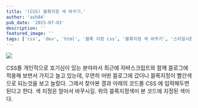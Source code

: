 ```yaml
---
title: '(CSS) 블록지정 색 바꾸기.'
author: 'ash84'
pub_date: '2015-07-03'
description: ''
featured_image: ''
tags: ['css', 'dev', 'html', '블록 지정 css', '블록지정 색 바꾸기', '스타일시트', '티스토리 스킨']
---
```



![](http://ash84.net/wp-content/uploads/1/cfile30.uf.0259E83D508E8CD11DD47E.jpg)

<span style="font-size: 11pt; ">CSS를 개인적으로 호기심이 있는 분야라서 최근에 자바스크립트와 함께 블로그에 적용해 보면서 가지고 놀고 있는데, 우연히 어떤 블로그에 갔더니 블록지정이 빨간색으로 되는것을 보고 놀랐다. 그래서 찾아본 결과 아래의 코드를 CSS 에 입력해두면 된다고 한다. 색 지정은 알아서 바꾸시길. 위의 블록지정색이 본 코드에 지정된 색이다. </span>

<script src="https://gist.github.com/3973765.js"></script>



